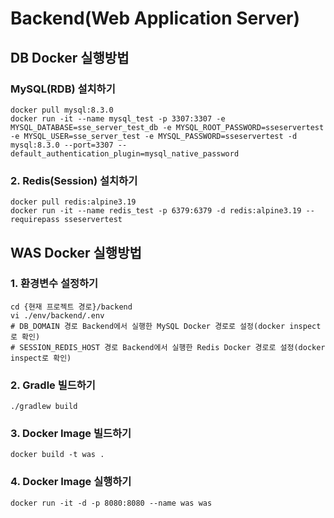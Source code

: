 # Backend(Web Application Server)

## DB Docker 실행방법

### MySQL(RDB) 설치하기
```Shell
docker pull mysql:8.3.0
docker run -it --name mysql_test -p 3307:3307 -e MYSQL_DATABASE=sse_server_test_db -e MYSQL_ROOT_PASSWORD=sseservertest -e MYSQL_USER=sse_server_test -e MYSQL_PASSWORD=sseservertest -d mysql:8.3.0 --port=3307 --default_authentication_plugin=mysql_native_password
```

### 2. Redis(Session) 설치하기
```Shell
docker pull redis:alpine3.19
docker run -it --name redis_test -p 6379:6379 -d redis:alpine3.19 --requirepass sseservertest
```

## WAS Docker 실행방법

### 1. 환경변수 설정하기 
```Shell
cd {현재 프로젝트 경로}/backend
vi ./env/backend/.env
# DB_DOMAIN 경로 Backend에서 실행한 MySQL Docker 경로로 설정(docker inspect로 확인)
# SESSION_REDIS_HOST 경로 Backend에서 실행한 Redis Docker 경로로 설정(docker inspect로 확인)
```

### 2. Gradle 빌드하기
```Shell
./gradlew build
```

### 3. Docker Image 빌드하기
```Shell
docker build -t was .
```

### 4. Docker Image 실행하기
```Shell
docker run -it -d -p 8080:8080 --name was was
```

